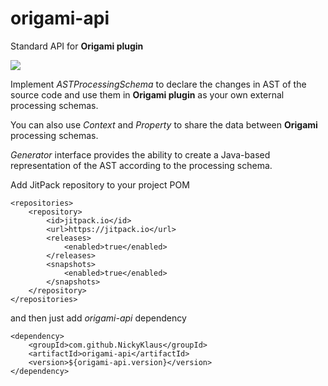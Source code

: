 # origami-api
Standard API for **Origami plugin**

[![](https://jitpack.io/v/NickyKlaus/origami-api.svg)](https://jitpack.io/#NickyKlaus/origami-api)

Implement *ASTProcessingSchema* to declare the changes in AST of the source code and use them in **Origami plugin** as your own external processing schemas.

You can also use *Context* and *Property* to share the data between **Origami** processing schemas.

*Generator* interface provides the ability to create a Java-based representation of the AST according to the processing schema. 

Add JitPack repository to your project POM 

```
<repositories>
    <repository>
        <id>jitpack.io</id>
        <url>https://jitpack.io</url>
        <releases>
            <enabled>true</enabled>
        </releases>
        <snapshots>
            <enabled>true</enabled>
        </snapshots>
    </repository>
</repositories>
```

and then just add *origami-api* dependency

```
<dependency>
    <groupId>com.github.NickyKlaus</groupId>
    <artifactId>origami-api</artifactId>
    <version>${origami-api.version}</version>
</dependency>
```

